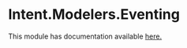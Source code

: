 ﻿# Intent.Modelers.Eventing

This module has documentation available [here.](https://docs.intentarchitect.com/articles/modules-common/intent-modelers-eventing/intent-modelers-eventing.html)